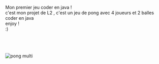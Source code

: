  Mon premier jeu coder en java ! <br>
c'est mon projet de L2 , c'est un jeu de pong avec 4 joueurs et 2 balles coder en java <br>
enjoy !<br>
:) <br>
<br>
<br>
<br>
<br>
![pong multi](https://user-images.githubusercontent.com/99265207/195916697-c1ecc3da-a337-4a91-833a-dbfb57d822ab.png)
